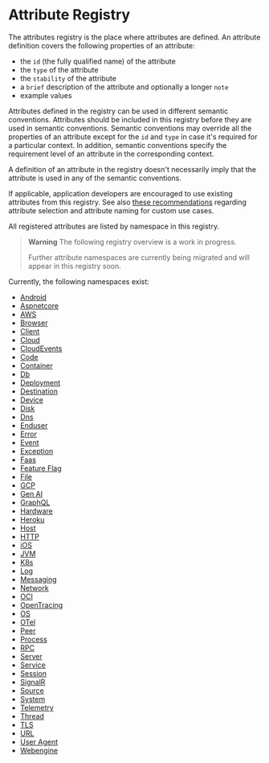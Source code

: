 <!--- Hugo front matter used to generate the website version of this page:
linkTitle: Registry
weight: -2
--->

<!-- NOTE: THIS FILE IS AUTOGENERATED. DO NOT EDIT BY HAND. -->
<!-- see templates/registry/markdown/readme.md.j2 -->

# Attribute Registry

The attributes registry is the place where attributes are defined. An attribute definition covers the following properties of an attribute:

- the `id` (the fully qualified name) of the attribute
- the `type` of the attribute
- the `stability` of the attribute
- a `brief` description of the attribute and optionally a longer `note`
- example values

Attributes defined in the registry can be used in different semantic conventions. Attributes should be included in this registry before they are used in semantic conventions. Semantic conventions may override all the properties of an attribute except for the `id` and `type` in case it's required for a particular context. In addition, semantic conventions specify the requirement level of an attribute in the corresponding context.

A definition of an attribute in the registry doesn't necessarily imply that the attribute is used in any of the semantic conventions.

If applicable, application developers are encouraged to use existing attributes from this registry. See also [these recommendations][developers recommendations] regarding attribute selection and attribute naming for custom use cases.

All registered attributes are listed by namespace in this registry.

> **Warning**
> The following registry overview is a work in progress.
>
> Further attribute namespaces are currently being migrated and will appear in this registry soon.

Currently, the following namespaces exist:

- [Android](android.md)
- [Aspnetcore](aspnetcore.md)
- [AWS](aws.md)
- [Browser](browser.md)
- [Client](client.md)
- [Cloud](cloud.md)
- [CloudEvents](cloudevents.md)
- [Code](code.md)
- [Container](container.md)
- [Db](db.md)
- [Deployment](deployment.md)
- [Destination](destination.md)
- [Device](device.md)
- [Disk](disk.md)
- [Dns](dns.md)
- [Enduser](enduser.md)
- [Error](error.md)
- [Event](event.md)
- [Exception](exception.md)
- [Faas](faas.md)
- [Feature Flag](feature-flag.md)
- [File](file.md)
- [GCP](gcp.md)
- [Gen AI](gen-ai.md)
- [GraphQL](graphql.md)
- [Hardware](hardware.md)
- [Heroku](heroku.md)
- [Host](host.md)
- [HTTP](http.md)
- [iOS](ios.md)
- [JVM](jvm.md)
- [K8s](k8s.md)
- [Log](log.md)
- [Messaging](messaging.md)
- [Network](network.md)
- [OCI](oci.md)
- [OpenTracing](opentracing.md)
- [OS](os.md)
- [OTel](otel.md)
- [Peer](peer.md)
- [Process](process.md)
- [RPC](rpc.md)
- [Server](server.md)
- [Service](service.md)
- [Session](session.md)
- [SignalR](signalr.md)
- [Source](source.md)
- [System](system.md)
- [Telemetry](telemetry.md)
- [Thread](thread.md)
- [TLS](tls.md)
- [URL](url.md)
- [User Agent](user-agent.md)
- [Webengine](webengine.md)

[developers recommendations]: ../general/attribute-naming.md#recommendations-for-application-developers

